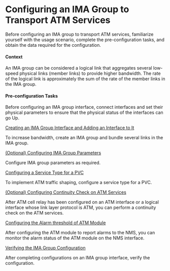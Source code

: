 Configuring an IMA Group to Transport ATM Services
==================================================

Before configuring an IMA group to transport ATM services, familiarize yourself with the usage scenario, complete the pre-configuration tasks, and obtain the data required for the configuration.

#### Context

An IMA group can be considered a logical link that aggregates several low-speed physical links (member links) to provide higher bandwidth. The rate of the logical link is approximately the sum of the rate of the member links in the IMA group.


#### Pre-configuration Tasks

Before configuring an IMA group interface, connect interfaces and set their physical parameters to ensure that the physical status of the interfaces can go Up.


[Creating an IMA Group Interface and Adding an Interface to It](../../../../software/nev8r10_vrpv8r16/user/vrp/dc_vrp_atm_cfg_0006.html)

To increase bandwidth, create an IMA group and bundle several links in the IMA group.

[(Optional) Configuring IMA Group Parameters](../../../../software/nev8r10_vrpv8r16/user/vrp/dc_vrp_atm_cfg_0007.html)

Configure IMA group parameters as required.

[Configuring a Service Type for a PVC](../../../../software/nev8r10_vrpv8r16/user/vrp/dc_vrp_atm_cfg_0008.html)

To implement ATM traffic shaping, configure a service type for a PVC.

[(Optional) Configuring Continuity Check on ATM Services](../../../../software/nev8r10_vrpv8r16/user/ne/dc_ne_cfg_atm_0002.html)

After ATM cell relay has been configured on an ATM interface or a logical interface whose link layer protocol is ATM, you can perform a continuity check on the ATM services.

[Configuring the Alarm threshold of ATM Module](../../../../software/nev8r10_vrpv8r16/user/ne/dc_ne_cfg_atm_0001.html)

After configuring the ATM module to report alarms to the NMS, you can monitor the alarm status of the ATM module on the NMS interface.

[Verifying the IMA Group Configuration](../../../../software/nev8r10_vrpv8r16/user/vrp/dc_vrp_atm_cfg_0009.html)

After completing configurations on an IMA group interface, verify the configuration.